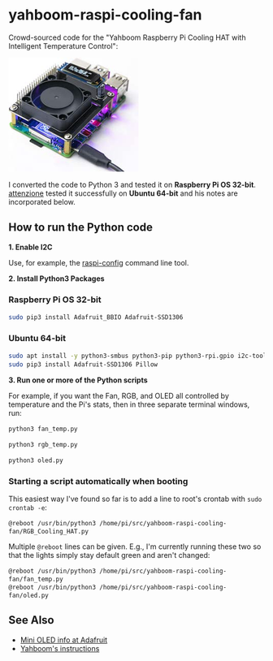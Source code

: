 # yahboom-raspi-cooling-fan

Crowd-sourced code for the "Yahboom Raspberry Pi Cooling HAT with
Intelligent Temperature Control": 

![HAT Image](yahboom-rgb-pi-hat.jpg)

I converted the code to Python 3 and tested it on
**Raspberry Pi OS 32-bit**. [attenzione](https://github.com/attenzione) tested it
successfully on **Ubuntu 64-bit** and his notes are incorporated below.


## How to run the Python code

**1. Enable I2C**

Use, for example, the [raspi-config](https://www.raspberrypi.org/documentation/configuration/raspi-config.md) command line tool.

**2. Install Python3 Packages**

### Raspberry Pi OS 32-bit

```bash
sudo pip3 install Adafruit_BBIO Adafruit-SSD1306
```

### Ubuntu 64-bit

```bash
sudo apt install -y python3-smbus python3-pip python3-rpi.gpio i2c-tools libraspberrypi-bin
sudo pip3 install Adafruit-SSD1306 Pillow
```

**3. Run one or more of the Python scripts**

For example, if you want the Fan, RGB, and OLED all controlled
by temperature and the Pi's stats, then in three separate terminal
windows, run:

```bash
python3 fan_temp.py
```

```bash
python3 rgb_temp.py
```

```bash
python3 oled.py
```

### Starting a script automatically when booting

This easiest way I've found so far is to add a line
to root's crontab with `sudo crontab -e`:

```
@reboot /usr/bin/python3 /home/pi/src/yahboom-raspi-cooling-fan/RGB_Cooling_HAT.py
```

Multiple `@reboot` lines can be given. E.g., I'm currently running these two so that
the lights simply stay default green and aren't changed:

```
@reboot /usr/bin/python3 /home/pi/src/yahboom-raspi-cooling-fan/fan_temp.py
@reboot /usr/bin/python3 /home/pi/src/yahboom-raspi-cooling-fan/oled.py
```

See Also
--------

* [Mini OLED info at Adafruit](https://learn.adafruit.com/adafruit-pioled-128x32-mini-oled-for-raspberry-pi/usage)
* [Yahboom's instructions](https://www.yahboom.net/study/RGB_Cooling_HAT)
